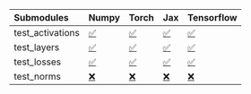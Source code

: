 | Submodules       | Numpy                                                                                                                           | Torch                                                                                                                           | Jax                                                                                                                             | Tensorflow                                                                                                                      |
|:-----------------|:--------------------------------------------------------------------------------------------------------------------------------|:--------------------------------------------------------------------------------------------------------------------------------|:--------------------------------------------------------------------------------------------------------------------------------|:--------------------------------------------------------------------------------------------------------------------------------|
| test_activations | <a href="https://github.com/unifyai/ivy/runs/8191808834?check_suite_focus=true" rel="noopener noreferrer" target="_blank">✅</a> | <a href="https://github.com/unifyai/ivy/runs/8191809424?check_suite_focus=true" rel="noopener noreferrer" target="_blank">✅</a> | <a href="https://github.com/unifyai/ivy/runs/8191810055?check_suite_focus=true" rel="noopener noreferrer" target="_blank">✅</a> | <a href="https://github.com/unifyai/ivy/runs/8191810585?check_suite_focus=true" rel="noopener noreferrer" target="_blank">✅</a> |
| test_layers      | <a href="https://github.com/unifyai/ivy/runs/8191808968?check_suite_focus=true" rel="noopener noreferrer" target="_blank">✅</a> | <a href="https://github.com/unifyai/ivy/runs/8191809588?check_suite_focus=true" rel="noopener noreferrer" target="_blank">✅</a> | <a href="https://github.com/unifyai/ivy/runs/8191810182?check_suite_focus=true" rel="noopener noreferrer" target="_blank">✅</a> | <a href="https://github.com/unifyai/ivy/runs/8191810696?check_suite_focus=true" rel="noopener noreferrer" target="_blank">✅</a> |
| test_losses      | <a href="https://github.com/unifyai/ivy/runs/8191809088?check_suite_focus=true" rel="noopener noreferrer" target="_blank">✅</a> | <a href="https://github.com/unifyai/ivy/runs/8191809751?check_suite_focus=true" rel="noopener noreferrer" target="_blank">✅</a> | <a href="https://github.com/unifyai/ivy/runs/8191810308?check_suite_focus=true" rel="noopener noreferrer" target="_blank">✅</a> | <a href="https://github.com/unifyai/ivy/runs/8191810834?check_suite_focus=true" rel="noopener noreferrer" target="_blank">✅</a> |
| test_norms       | <a href="https://github.com/unifyai/ivy/runs/8191809212?check_suite_focus=true" rel="noopener noreferrer" target="_blank">❌</a> | <a href="https://github.com/unifyai/ivy/runs/8191809887?check_suite_focus=true" rel="noopener noreferrer" target="_blank">❌</a> | <a href="https://github.com/unifyai/ivy/runs/8191810440?check_suite_focus=true" rel="noopener noreferrer" target="_blank">❌</a> | <a href="https://github.com/unifyai/ivy/runs/8191810953?check_suite_focus=true" rel="noopener noreferrer" target="_blank">❌</a> |